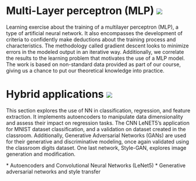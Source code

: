 # Multi-Layer perceptron (MLP) [![](https://img.shields.io/badge/pdf-EF3939?style=flat&logo=adobeacrobatreader&logoColor=white)](neural_networks/mlp_data/mlp_results/on_neural_networks_training.pdf)

Learning exercise about the training of a multilayer perceptron (MLP), a type of artificial neural network. It also encompasses the development of criteria to confidently make deductions about the training process and characteristics. The methodology called gradient descent looks to minimize errors in the modeled output in an iterative way. Additionally, we correlate the results to the learning problem that motivates the use of a MLP model. The work is based on non-standard data provided as part of our course, giving us a chance to put our theoretical knowledge into practice.

# Hybrid applications [![](https://img.shields.io/badge/pdf-EF3939?style=flat&logo=adobeacrobatreader&logoColor=white)](https://github.com/asgutierrt/Introduction-to-IA/blob/b1d1d0993b36306062f5e61831ed4cfebb4f4854/convolutional_networks/on_autoencoder_cnn_gan_training.pdf)

This section explores the use of NN in classification, regression, and feature extraction. It implements autoencoders to manipulate data dimensionality and assess their
impact on regression tasks. The CNN LeNET5’s application for MNIST dataset classification, and a validation on dataset created in the classroom. Additionally, Generative Adversarial Networks (GANs) are used for their generative and discriminative modeling, once again validated using the classroom digits dataset. One last network, Style-GAN, explores image generation and modification. 

\* Autoencoders and Convolutional Neural Networks (LeNet5) \* Generative adversarial networks and style transfer
